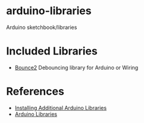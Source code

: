 # arduino-libraries
Arduino sketchbook/libraries

Included Libraries
==================

* [Bounce2](https://github.com/thomasfredericks/Bounce2) Debouncing
  library for Arduino or Wiring

References
==========

* [Installing Additional Arduino Libraries](https://www.arduino.cc/en/Guide/Libraries)
* [Arduino Libraries](https://www.arduino.cc/en/Hacking/Libraries)
